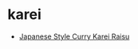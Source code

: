 # karei

 * [Japanese Style Curry Karei Raisu](../../index/j/japanese-style-curry-karei-raisu.json)
